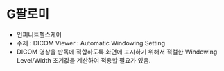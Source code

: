 # G팔로미
- 인피니트헬스케어
- 주제 : DICOM Viewer : Automatic Windowing Setting
- DICOM 영상을 판독에 적합하도록 화면에 표시하기 위해서 적절한 Windowing Level/Width 초기값을 계산하여 적용할 필요가 있음.
